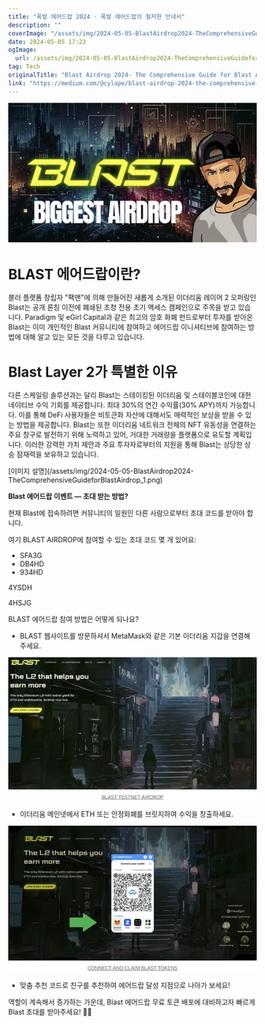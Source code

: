 ```yaml
---
title: "폭발 에어드랍 2024 - 폭발 에어드랍의 철저한 안내서"
description: ""
coverImage: "/assets/img/2024-05-05-BlastAirdrop2024-TheComprehensiveGuideforBlastAirdrop_0.png"
date: 2024-05-05 17:23
ogImage: 
  url: /assets/img/2024-05-05-BlastAirdrop2024-TheComprehensiveGuideforBlastAirdrop_0.png
tag: Tech
originalTitle: "Blast Airdrop 2024- The Comprehensive Guide for Blast Airdrop"
link: "https://medium.com/@cylape/blast-airdrop-2024-the-comprehensive-guide-for-blast-airdrop-c56a5d79724a"
---
```



![Blast Airdrop](/assets/img/2024-05-05-BlastAirdrop2024-TheComprehensiveGuideforBlastAirdrop_0.png)

# BLAST 에어드랍이란?

블러 플랫폼 창립자 "팩맨"에 의해 만들어진 새롭게 소개된 이더리움 레이어 2 오퍼링인 Blast는 공개 론칭 이전에 폐쇄된 초청 전용 초기 액세스 캠페인으로 주목을 받고 있습니다. Paradigm 및 eGirl Capital과 같은 최고의 암호 화폐 펀드로부터 투자를 받아온 Blast는 이미 개인적인 Blast 커뮤니티에 참여하고 에어드랍 이니셔티브에 참여하는 방법에 대해 알고 있는 모든 것을 다루고 있습니다.

# Blast Layer 2가 특별한 이유



다른 스케일링 솔루션과는 달리 Blast는 스테이킹된 이더리움 및 스테이블코인에 대한 네이티브 수익 기회를 제공합니다. 최대 30%의 연간 수익률(30% APY)까지 가능합니다. 이를 통해 DeFi 사용자들은 비토큰화 자산에 대해서도 매력적인 보상을 받을 수 있는 방법을 제공합니다. Blast는 또한 이더리움 네트워크 전체의 NFT 유동성을 연결하는 주요 창구로 발전하기 위해 노력하고 있어, 거대한 거래량을 플랫폼으로 유도할 계획입니다. 이러한 강력한 가치 제안과 주요 투자자로부터의 지원을 통해 Blast는 상당한 상승 잠재력을 보유하고 있습니다.

\[이미지 설명\](/assets/img/2024-05-05-BlastAirdrop2024-TheComprehensiveGuideforBlastAirdrop_1.png)

**Blast 에어드랍 이벤트 — 초대 받는 방법?**

현재 Blast에 접속하려면 커뮤니티의 일원인 다른 사람으로부터 초대 코드를 받아야 합니다.



여기 BLAST AIRDROP에 참여할 수 있는 초대 코드 몇 개 있어요:

- SFA3G
- DB4HD
- 934HD



4YSDH

4HSJG

BLAST 에어드랍 참여 방법은 어떻게 되나요?

- BLAST 웹사이트를 방문하셔서 MetaMask와 같은 기본 이더리움 지갑을 연결해 주세요.




![BlastAirdrop2024-TheComprehensiveGuideforBlastAirdrop_2.png](/assets/img/2024-05-05-BlastAirdrop2024-TheComprehensiveGuideforBlastAirdrop_2.png)

- 이더리움 메인넷에서 ETH 또는 안정화폐를 브릿지하여 수익을 창출하세요.

![BlastAirdrop2024-TheComprehensiveGuideforBlastAirdrop_3.png](/assets/img/2024-05-05-BlastAirdrop2024-TheComprehensiveGuideforBlastAirdrop_3.png)

- 맞춤 추천 코드로 친구를 추천하여 에어드랍 달성 지점으로 나아가 보세요!




역할이 계속해서 증가하는 가운데, Blast 에어드랍 무료 토큰 배포에 대비하고자 빠르게 Blast 초대를 받아주세요! 🚀🎉